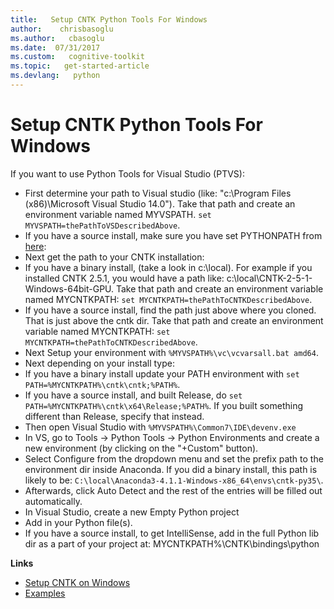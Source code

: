 ```yaml
---
title:   Setup CNTK Python Tools For Windows
author:    chrisbasoglu
ms.author:   cbasoglu
ms.date:  07/31/2017
ms.custom:   cognitive-toolkit
ms.topic:   get-started-article
ms.devlang:   python 
---
```


# Setup CNTK Python Tools For Windows

If you want to use Python Tools for Visual Studio (PTVS):
* First determine your path to Visual studio (like: "c:\Program Files (x86)\Microsoft Visual Studio 14.0").  Take that path and create an environment variable named MYVSPATH.  `set MYVSPATH=thePathToVSDescribedAbove`.
* If you have a source install, make sure you have set PYTHONPATH from [here](./Setup-CNTK-on-Windows.md#pythonpath):
* Next get the path to your CNTK installation:
 * If you have a binary install, (take a look in c:\local). For example if you installed CNTK 2.5.1, you would have a path like: c:\local\CNTK-2-5-1-Windows-64bit-GPU.  Take that path and create an environment variable named MYCNTKPATH:  `set MYCNTKPATH=thePathToCNTKDescribedAbove`.
 * If you have a source install, find the path just above where you cloned.  That is just above the cntk dir. Take that path and create an environment variable named MYCNTKPATH: `set MYCNTKPATH=thePathToCNTKDescribedAbove`.
* Next Setup your environment with `%MYVSPATH%\vc\vcvarsall.bat amd64`.
* Next depending on your install type:
 * If you have a binary install update your PATH environment with `set PATH=%MYCNTKPATH%\cntk\cntk;%PATH%`.
 * If you have a source install, and built Release, do  `set PATH=%MYCNTKPATH%\cntk\x64\Release;%PATH%`. If you built something different than Release, specify that instead.
* Then open Visual Studio with `%MYVSPATH%\Common7\IDE\devenv.exe`
* In VS, go to Tools -> Python Tools -> Python Environments and create a new environment (by clicking on the "+Custom" button).
* Select Configure from the dropdown menu and set the prefix path to the environment dir inside Anaconda.  If you did a binary install, this path is likely to be:
`C:\local\Anaconda3-4.1.1-Windows-x86_64\envs\cntk-py35\`.
* Afterwards, click Auto Detect and the rest of the entries will be filled out automatically.
* In Visual Studio, create a new Empty Python project
* Add in your Python file(s).
* If you have a source install, to get IntelliSense, add in the full Python lib dir as a part of your project at: MYCNTKPATH%\CNTK\bindings\python

**Links**
* [Setup CNTK on Windows](./Setup-CNTK-on-Windows.md)
* [Examples](./Examples.md)
